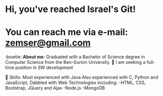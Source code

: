 # Hi, you've reached Israel's Git! 
# You can reach me via e-mail: zemser@gmail.com

:bowtie: **About me**:
Graduated with a Bachelor of Science degree in Computer Science from the Ben-Gurion University.
:mag_right: I am seeking a full-time position in SW development

:briefcase: Skills:
Most experienced with Java 
Also experienced with C, Python and JavaScript,
Dabbled with Web Technologies including:
-HTML, CSS, Bootstrap, JQuery and Ajax
-Node.js
-MongoDB

<!--
**zemser/zemser** is a ✨ _special_ ✨ repository because its `README.md` (this file) appears on your GitHub profile.

Here are some ideas to get you started:

- 🔭 I’m currently working on ...
- 🌱 I’m currently learning ...
- 👯 I’m looking to collaborate on ...
- 🤔 I’m looking for help with ...
- 💬 Ask me about ...
- 📫 How to reach me: ...
- 😄 Pronouns: ...
- ⚡ Fun fact: ...
-->

